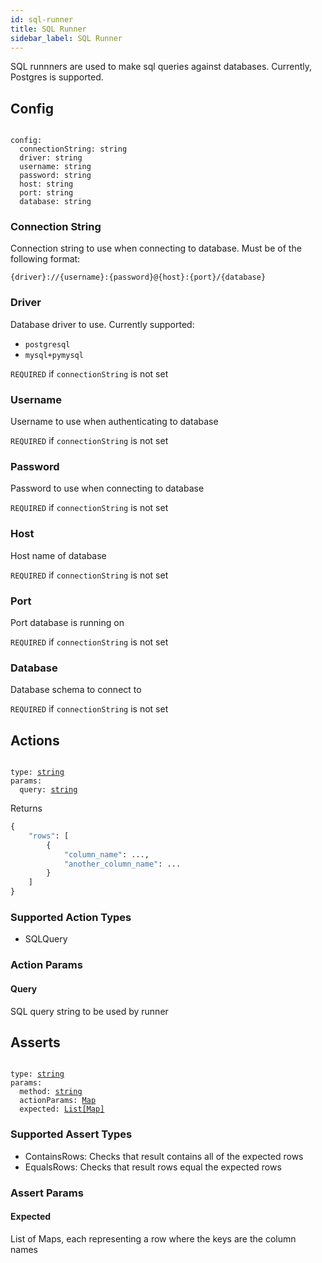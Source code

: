 ```yaml
---
id: sql-runner
title: SQL Runner
sidebar_label: SQL Runner
---
```


SQL runnners are used to make sql queries against databases. Currently, Postgres
is supported.

## Config

<pre><code>
config:
  connectionString: string
  driver: string
  username: string
  password: string
  host: string
  port: string
  database: string
</code></pre>

### Connection String

Connection string to use when connecting to database. Must be of the following format:

`{driver}://{username}:{password}@{host}:{port}/{database}`

### Driver

Database driver to use. Currently supported:

* `postgresql`
* `mysql+pymysql`

`REQUIRED` if `connectionString` is not set

### Username

Username to use when authenticating to database

`REQUIRED` if `connectionString` is not set

### Password

Password to use when connecting to database

`REQUIRED` if `connectionString` is not set

### Host

Host name of database

`REQUIRED` if `connectionString` is not set

### Port

Port database is running on

`REQUIRED` if `connectionString` is not set

### Database

Database schema to connect to

`REQUIRED` if `connectionString` is not set

## Actions

<pre><code>
type: <a href="#supported-action-types">string</a>
params:
  query: <a href="#query">string</a>
</code></pre>

Returns

```python
{
    "rows": [
        {
            "column_name": ...,
            "another_column_name": ...
        }
    ]
}
```

### Supported Action Types

* SQLQuery

### Action Params

#### Query

SQL query string to be used by runner

## Asserts

<pre><code>
type: <a href="#supported-assert-types">string</a>
params:
  method: <a href="#supported-action-types">string</a>
  actionParams: <a href="#action-params">Map</a>
  expected: <a href="#expected">List[Map]</a>
</code></pre>

### Supported Assert Types

* ContainsRows: Checks that result contains all of the expected rows
* EqualsRows: Checks that result rows equal the expected rows

### Assert Params

#### Expected

List of Maps, each representing a row where the keys are the column names
